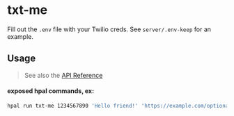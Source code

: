 # txt-me

Fill out the `.env` file with your Twilio creds. See `server/.env-keep` for an example.

## Usage
> See also the [API Reference](./API.md)

#### exposed hpal commands, ex:

```sh
hpal run txt-me 1234567890 'Hello friend!' 'https://example.com/optional/mms/url'
```
